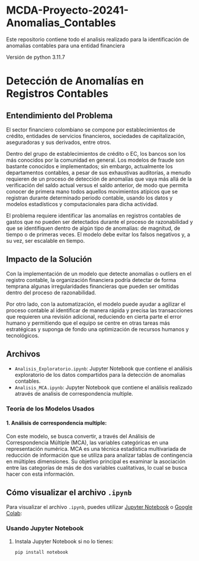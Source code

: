 # MCDA-Proyecto-20241-Anomalias_Contables
Este repositorio contiene todo el analisis realizado para la identificación de anomalias contables para una entidad financiera

Versión de python 3.11.7

# Detección de Anomalías en Registros Contables

## Entendimiento del Problema

El sector financiero colombiano se compone por establecimientos de crédito, entidades de servicios financieros, sociedades de capitalización, aseguradoras y sus derivados, entre otros.

Dentro del grupo de establecimientos de crédito o EC, los bancos son los más conocidos por la comunidad en general. Los modelos de fraude son bastante conocidos e implementados; sin embargo, actualmente los departamentos contables, a pesar de sus exhaustivas auditorías, a menudo requieren de un proceso de detección de anomalías que vaya más allá de la verificación del saldo actual versus el saldo anterior, de modo que permita conocer de primera mano todos aquellos movimientos atípicos que se registran durante determinado periodo contable, usando los datos y modelos estadísticos y computacionales para dicha actividad.

El problema requiere identificar las anomalías en registros contables de gastos que no pueden ser detectados durante el proceso de razonabilidad y que se identifiquen dentro de algún tipo de anomalías: de magnitud, de tiempo o de primeras veces. El modelo debe evitar los falsos negativos y, a su vez, ser escalable en tiempo.

## Impacto de la Solución

Con la implementación de un modelo que detecte anomalías o outliers en el registro contable, la organización financiera podría detectar de forma temprana algunas irregularidades financieras que pueden ser omitidas dentro del proceso de razonabilidad.

Por otro lado, con la automatización, el modelo puede ayudar a agilizar el proceso contable al identificar de manera rápida y precisa las transacciones que requieren una revisión adicional, reduciendo en cierta parte el error humano y permitiendo que el equipo se centre en otras tareas más estratégicas y suponga de fondo una optimización de recursos humanos y tecnológicos.


## Archivos

- `Analisis_Exploratorio.ipynb`: Jupyter Notebook que contiene el análisis exploratorio de los datos compartidos para la detección de anomalias contables.
- `Analisis_MCA.ipynb`: Jupyter Notebook que contiene el análisis realizado através de analisis de correspondencia multiple.

### Teoría de los Modelos Usados
#### 1. Análisis de correspondencia multiple:
Con este modelo, se busca convertir, a través del Análisis de Correspondencia Múltiple (MCA), las variables categóricas en una representación numérica. MCA es una técnica estadística multivariada de reducción de información que se utiliza para analizar tablas de contingencia en múltiples dimensiones. Su objetivo principal es examinar la asociación entre las categorías de más de dos variables cualitativas, lo cual se busca hacer con esta información.

## Cómo visualizar el archivo `.ipynb`

Para visualizar el archivo `.ipynb`, puedes utilizar [Jupyter Notebook](https://jupyter.org/) o [Google Colab](https://colab.research.google.com/):

### Usando Jupyter Notebook

1. Instala Jupyter Notebook si no lo tienes:
   ```sh
   pip install notebook

